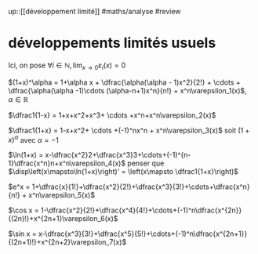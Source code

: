 up::[[développement limité]]
#maths/analyse #review 
# développements limités usuels
Ici, on pose $\displaystyle\forall i\in\mathbb N, \lim_{x\rightarrow0}\varepsilon_i(x) = 0$

$(1+x)^\alpha = 1+\alpha x + \dfrac{\alpha(\alpha - 1)x^2}{2!} + \cdots + \dfrac{\alpha(\alpha -1)\cdots (\alpha-n+1)x^n}{n!} + x^n\varepsilon_1(x)$, $\alpha\in\mathbb R$

$\dfrac1{1-x} = 1+x+x^2+x^3+ \cdots +x^n+x^n\varepsilon_2(x)$

$\dfrac1{1+x} = 1-x+x^2+ \cdots +(-1)^nx^n + x^n\varepsilon_3(x)$ soit $(1+x)^\alpha$ avec $\alpha = -1$

$\ln(1+x) = x-\dfrac{x^2}2+\dfrac{x^3}3+\cdots+(-1)^{n-1}\dfrac{x^n}n+x^n\varepsilon_4(x)$ penser que $\disp\left(x\mapsto\ln(1+x)\right)' = \left(x\mapsto \dfrac1{1+x}\right)$

$e^x = 1+\dfrac{x}{1!}+\dfrac{x^2}{2!}+\dfrac{x^3}{3!}+\cdots+\dfrac{x^n}{n!} + x^n\varepsilon_5(x)$

$\cos x = 1-\dfrac{x^2}{2!}+\dfrac{x^4}{4!}+\cdots+(-1)^n\dfrac{x^{2n}}{(2n)!}+x^{2n+1}\varepsilon_6(x)$

$\sin x = x-\dfrac{x^3}{3!}+\dfrac{x^5}{5!}+\cdots+(-1)^n\dfrac{x^{2n+1}}{(2n+1)!}+x^{2n+2}\varepsilon_7(x)$
